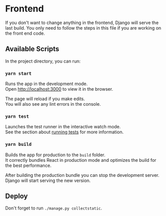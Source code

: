 # Frontend

If you don't want to change anything in the frontend, Django will serve the last build. You only need to follow the steps in this file if you are working on the front end code.

## Available Scripts

In the project directory, you can run:

### `yarn start`

Runs the app in the development mode.\
Open [http://localhost:3000](http://localhost:3000) to view it in the browser.

The page will reload if you make edits.\
You will also see any lint errors in the console.

### `yarn test`

Launches the test runner in the interactive watch mode.\
See the section about [running tests](https://facebook.github.io/create-react-app/docs/running-tests) for more information.

### `yarn build`

Builds the app for production to the `build` folder.\
It correctly bundles React in production mode and optimizes the build for the best performance.

After building the production bundle you can stop the development server. Django will start serving the new version.

## Deploy

Don't forget to run `./manage.py collectstatic`.
